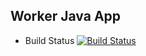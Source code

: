 ## Worker Java App

* Build Status
 [![Build Status](http://172.17.0.1:8080%2FbuildStatus%2Ficon?job=instavote%2Fworker-build)](http://172.17.0.1:8080%2Fjob%2Finstavote%2Fjob%2Fworker-build%2F)
